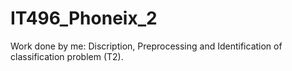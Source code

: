 # IT496_Phoneix_2

Work done by me:
Discription, Preprocessing and Identification of classification problem (T2).
